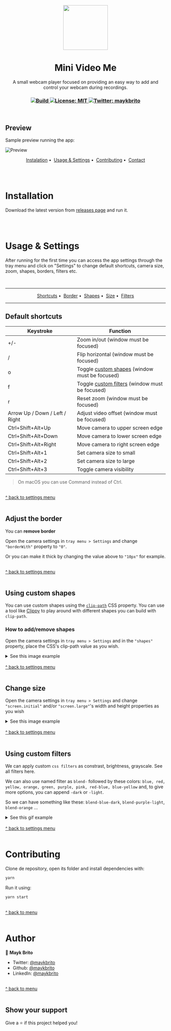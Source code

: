 <p align="center">
  <img src="./assets/icon.png" width="140px" />
</p>

<h1 align="center">Mini Video Me</h1>
<p align="center">A small webcam player focused on providing an easy way to add and control your webcam during recordings.</p>

<h3 align="center">
  <a href="https://github.com/maykbrito/mini-video-me/actions/workflows/build.yml" target="_blank">
    <img alt="Build" src="https://github.com/maykbrito/mini-video-me/actions/workflows/build.yml/badge.svg" />
  </a>
  <a href="#" target="_blank">
    <img alt="License: MIT" src="https://img.shields.io/badge/License-MIT-yellow.svg" />
  </a>
  <a href="https://twitter.com/maykbrito" target="_blank">
    <img alt="Twitter: maykbrito" src="https://img.shields.io/twitter/follow/maykbrito.svg?style=social" />
  </a>
</h3>

<br />

## Preview

Sample preview running the app:

![Preview](.github/preview.png)

<p align="center" id="menu">
  <a href="#installation">Instalation</a>&nbsp;•&nbsp;
  <a href="#usage">Usage & Settings</a>&nbsp;•&nbsp;
  <a href="#contributing">Contributing</a>&nbsp;•&nbsp;
  <a href="#author">Contact</a>
</p>

<br>
<br>

# Installation

Download the latest version from [releases page](https://github.com/maykbrito/mini-video-me/releases) and run it.

<br>
<br>

<h1 id="usage">Usage & Settings</h1>

After running for the first time you can access the app settings through the tray menu and click on "Settings" to change default shortcuts, camera size, zoom, shapes, borders, filters etc.

<br>

---

<p align="center" id="custom-settings">
<a href="#default-shortcuts">Shortcuts</a>&nbsp;•&nbsp;
  <a href="#adjust-the-border">Border</a>&nbsp;•&nbsp;
  <a href="#using-custom-shapes">Shapes</a>&nbsp;•&nbsp;
  <a href="#change-size">Size</a>&nbsp;•&nbsp;
  <a href="#using-custom-filters">Filters</a>
</p>

---

## Default shortcuts

<table>
  <thead>
    <tr>
      <th>Keystroke</th>
      <th>Function</th>
    </tr>
  </thead>
  <tbody>
    <tr>
      <td>+/-</td>
      <td>Zoom in/out (window must be focused)</td>
    </tr>
    <tr>
      <td>/</td>
      <td>Flip horizontal (window must be focused)</td>
    </tr>
    <tr>
      <td>o</td>
      <td>Toggle <a href="#using-custom-shapes">custom shapes</a> (window must be focused)</td>
    </tr>
    <tr>
      <td>f</td>
      <td>Toggle <a href="#using-custom-filters">custom filters</a> (window must be focused)</td>
    </tr>
    <tr>
      <td>r</td>
      <td>Reset zoom (window must be focused)</td>
    </tr>
    <tr>
      <td>Arrow Up / Down / Left / Right</td>
      <td>Adjust video offset (window must be focused)</td>
    </tr>
    <tr>
      <td>Ctrl+Shift+Alt+Up</td>
      <td>Move camera to upper screen edge</td>
    </tr>
    <tr>
      <td>Ctrl+Shift+Alt+Down</td>
      <td>Move camera to lower screen edge</td>
    </tr>
    <tr>
      <td>Ctrl+Shift+Alt+Right</td>
      <td>Move camera to right screen edge</td>
    </tr>
    <tr>
      <td>Ctrl+Shift+Alt+1</td>
      <td>Set camera size to small</td>
    </tr>
    <tr>
      <td>Ctrl+Shift+Alt+2</td>
      <td>Set camera size to large</td>
    </tr>
    <tr>
      <td>Ctrl+Shift+Alt+3</td>
      <td>Toggle camera visibility</td>
    </tr>
  </tbody>
</table>

> On macOS you can use Command instead of Ctrl.

<br>
<a href="#custom-settings">^ back to settings menu</a>
<br>
<br>

## Adjust the border

You can **remove border**

Open the camera settings in `tray menu > Settings` and change `"borderWith"` property to `"0"`.

Or you can make it thick by changing the value above to `"10px"` for example.

<br>
<a href="#custom-settings">^ back to settings menu</a>
<br>
<br>

## Using custom shapes

You can use custom shapes using the [`clip-path`](https://developer.mozilla.org/en-US/docs/Web/CSS/clip-path)
CSS property. You can use a tool like [Clippy](https://bennettfeely.com/clippy/) to play around with different shapes
you can build with `clip-path`.

### How to add/remove shapes

Open the camera settings in `tray menu > Settings` and in the `"shapes"` property, place the CSS's clip-path value as you wish.

<details>
  <summary>See this image example</summary>
  <img src="https://i.imgur.com/EfTwfr6.png">
</details>

<br>
<a href="#custom-settings">^ back to settings menu</a>
<br>
<br>

## Change size

Open the camera settings in `tray menu > Settings` and change `"screen.initial"` and/or `"screen.large"`'s width and height properties as you wish

<details>
  <summary>See this image example</summary>
  <img src="https://i.imgur.com/D53cdtr.png">
</details>

<br>
<a href="#custom-settings">^ back to settings menu</a>
<br>
<br>

## Using custom filters

We can apply custom `css filters` as constrast, brightness, grayscale. See all filters here.

We can also use named filter as `blend-` followed by these colors: `blue, red, yellow, orange, green, purple, pink, red-blue, blue-yellow` and, to give more options, you can append `-dark` or `-light`.

So we can have something like these: `blend-blue-dark`, `blend-purple-light`, `blend-orange` ...

<details>
  <summary>See this gif example</summary>
  <img src="https://i.imgur.com/DNQAxLH.gif">
</details>

<br>
<a href="#custom-settings">^ back to settings menu</a>
<br>
<br>

# Contributing

Clone de repository, open its folder and install dependencies with:

```sh
yarn
```

Run it using:

```sh
yarn start
```

<br>
<a href="#menu">^ back to menu</a>
<br>
<br>

# Author

👤 **Mayk Brito**

- Twitter: [@maykbrito](https://twitter.com/maykbrito)
- Github: [@maykbrito](https://github.com/maykbrito)
- LinkedIn: [@maykbrito](https://linkedin.com/in/maykbrito)

<br>
<a href="#menu">^ back to menu</a>
<br>
<br>

## Show your support

Give a ⭐️ if this project helped you!